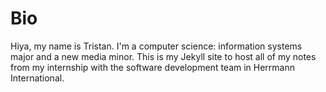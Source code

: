 # Bio

Hiya, my name is Tristan. I'm a computer science: information systems major and a new media minor. This is my Jekyll site to host all of my notes from my internship with the software development team in Herrmann International.  
